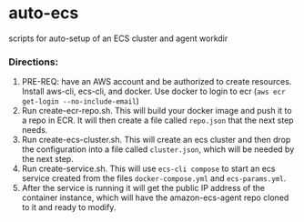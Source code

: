 # auto-ecs
scripts for auto-setup of an ECS cluster and agent workdir

### Directions:

1. PRE-REQ: have an AWS account and be authorized to create resources. Install aws-cli, ecs-cli, and docker. Use docker to login to ecr (`aws ecr get-login --no-include-email`)
1. Run create-ecr-repo.sh. This will build your docker image and push it to a repo in ECR. It will then create a file called `repo.json` that the next step needs.
1. Run create-ecs-cluster.sh. This will create an ecs cluster and then drop the configuration into a file called `cluster.json`, which will be needed by the next step.
1. Run create-service.sh. This will use `ecs-cli compose` to start an ecs service created from the files `docker-compose.yml` and `ecs-params.yml`.
1. After the service is running it will get the public IP address of the container instance, which will have the amazon-ecs-agent repo cloned to it and ready to modify.

